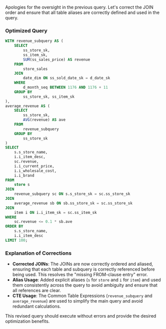 Apologies for the oversight in the previous query. Let's correct the JOIN order and ensure that all table aliases are correctly defined and used in the query.

### Optimized Query

```sql
WITH revenue_subquery AS (
    SELECT 
        ss_store_sk, 
        ss_item_sk, 
        SUM(ss_sales_price) AS revenue
    FROM 
        store_sales
    JOIN 
        date_dim ON ss_sold_date_sk = d_date_sk
    WHERE 
        d_month_seq BETWEEN 1176 AND 1176 + 11
    GROUP BY 
        ss_store_sk, ss_item_sk
),
average_revenue AS (
    SELECT 
        ss_store_sk, 
        AVG(revenue) AS ave
    FROM 
        revenue_subquery
    GROUP BY 
        ss_store_sk
)
SELECT 
    s.s_store_name, 
    i.i_item_desc, 
    sc.revenue, 
    i.i_current_price, 
    i.i_wholesale_cost, 
    i.i_brand
FROM 
    store s
JOIN 
    revenue_subquery sc ON s.s_store_sk = sc.ss_store_sk
JOIN 
    average_revenue sb ON sb.ss_store_sk = sc.ss_store_sk
JOIN 
    item i ON i.i_item_sk = sc.ss_item_sk
WHERE 
    sc.revenue <= 0.1 * sb.ave
ORDER BY 
    s.s_store_name, 
    i.i_item_desc
LIMIT 100;
```

### Explanation of Corrections

- **Corrected JOINs**: The JOINs are now correctly ordered and aliased, ensuring that each table and subquery is correctly referenced before being used. This resolves the "missing FROM-clause entry" error.
- **Alias Usage**: Added explicit aliases (`s` for `store` and `i` for `item`) and used them consistently across the query to avoid ambiguity and ensure that all references are clear.
- **CTE Usage**: The Common Table Expressions (`revenue_subquery` and `average_revenue`) are used to simplify the main query and avoid redundant calculations.

This revised query should execute without errors and provide the desired optimization benefits.